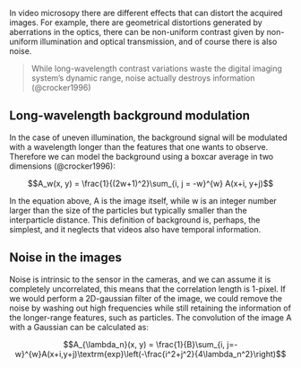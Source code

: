 In video microsopy there are different effects that can distort the acquired images. For example, there are geometrical distortions generated by aberrations in the optics, there can be non-uniform contrast given by non-uniform illumination and optical transmission, and of course there is also noise. 

> While long-wavelength contrast variations waste the digital imaging system’s dynamic range, noise actually destroys information (@crocker1996)

## Long-wavelength background modulation
In the case of uneven illumination, the background signal will be modulated with a wavelength longer than the features that one wants to observe. Therefore we can model the background using a boxcar average in two dimensions (@crocker1996):

$$A_w(x, y) = \frac{1}{(2w+1)^2}\sum_{i, j = -w}^{w} A(x+i, y+j)$$

In the equation above, A is the image itself, while w is an integer number larger than the size of the particles but typically smaller than the interparticle distance. This definition of background is, perhaps, the simplest, and it neglects that videos also have temporal information. 

## Noise in the images
Noise is intrinsic to the sensor in the cameras, and we can assume it is completely uncorrelated, this means that the correlation length is 1-pixel. If we would perform a 2D-gaussian filter of the image, we could remove the noise by washing out high frequencies while still retaining the information of the longer-range features, such as particles. The convolution of the image A with a Gaussian can be calculated as: 

$$A_{\lambda_n}(x, y) = \frac{1}{B}\sum_{i, j=-w}^{w}A(x+i,y+j)\textrm{exp}\left(-\frac{i^2+j^2}{4\lambda_n^2}\right)$$


